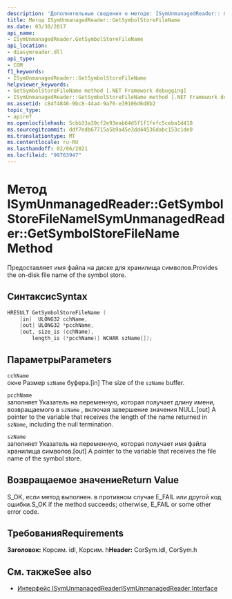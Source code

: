 ```yaml
---
description: 'Дополнительные сведения о методе: ISymUnmanagedReader:: GetSymbolStoreFileName'
title: Метод ISymUnmanagedReader::GetSymbolStoreFileName
ms.date: 03/30/2017
api_name:
- ISymUnmanagedReader.GetSymbolStoreFileName
api_location:
- diasymreader.dll
api_type:
- COM
f1_keywords:
- ISymUnmanagedReader::GetSymbolStoreFileName
helpviewer_keywords:
- GetSymbolStoreFileName method [.NET Framework debugging]
- ISymUnmanagedReader::GetSymbolStoreFileName method [.NET Framework debugging]
ms.assetid: c84f4846-9bc8-44a4-9a76-e39106d6d8b2
topic_type:
- apiref
ms.openlocfilehash: 5cbb33a39cf2e93eab64d5f1f1fefc5ceba1d418
ms.sourcegitcommit: ddf7edb67715a5b9a45e3dd44536dabc153c1de0
ms.translationtype: MT
ms.contentlocale: ru-RU
ms.lasthandoff: 02/06/2021
ms.locfileid: "99763947"
---
```

# <a name="isymunmanagedreadergetsymbolstorefilename-method"></a><span data-ttu-id="f0536-103">Метод ISymUnmanagedReader::GetSymbolStoreFileName</span><span class="sxs-lookup"><span data-stu-id="f0536-103">ISymUnmanagedReader::GetSymbolStoreFileName Method</span></span>

<span data-ttu-id="f0536-104">Предоставляет имя файла на диске для хранилища символов.</span><span class="sxs-lookup"><span data-stu-id="f0536-104">Provides the on-disk file name of the symbol store.</span></span>  
  
## <a name="syntax"></a><span data-ttu-id="f0536-105">Синтаксис</span><span class="sxs-lookup"><span data-stu-id="f0536-105">Syntax</span></span>  
  
```cpp  
HRESULT GetSymbolStoreFileName (  
    [in]  ULONG32 cchName,  
    [out] ULONG32 *pcchName,  
    [out, size_is (cchName),  
        length_is (*pcchName)] WCHAR szName[]);  
```  
  
## <a name="parameters"></a><span data-ttu-id="f0536-106">Параметры</span><span class="sxs-lookup"><span data-stu-id="f0536-106">Parameters</span></span>  

 `cchName`  
 <span data-ttu-id="f0536-107">окне Размер `szName` буфера.</span><span class="sxs-lookup"><span data-stu-id="f0536-107">[in] The size of the `szName` buffer.</span></span>  
  
 `pcchName`  
 <span data-ttu-id="f0536-108">заполняет Указатель на переменную, которая получает длину имени, возвращаемого в `szName` , включая завершение значения NULL.</span><span class="sxs-lookup"><span data-stu-id="f0536-108">[out] A pointer to the variable that receives the length of the name returned in `szName`, including the null termination.</span></span>  
  
 `szName`  
 <span data-ttu-id="f0536-109">заполняет Указатель на переменную, которая получает имя файла хранилища символов.</span><span class="sxs-lookup"><span data-stu-id="f0536-109">[out] A pointer to the variable that receives the file name of the symbol store.</span></span>  
  
## <a name="return-value"></a><span data-ttu-id="f0536-110">Возвращаемое значение</span><span class="sxs-lookup"><span data-stu-id="f0536-110">Return Value</span></span>  

 <span data-ttu-id="f0536-111">S_OK, если метод выполнен. в противном случае E_FAIL или другой код ошибки.</span><span class="sxs-lookup"><span data-stu-id="f0536-111">S_OK if the method succeeds; otherwise, E_FAIL or some other error code.</span></span>  
  
## <a name="requirements"></a><span data-ttu-id="f0536-112">Требования</span><span class="sxs-lookup"><span data-stu-id="f0536-112">Requirements</span></span>  

 <span data-ttu-id="f0536-113">**Заголовок:** Корсим. idl, Корсим. h</span><span class="sxs-lookup"><span data-stu-id="f0536-113">**Header:** CorSym.idl, CorSym.h</span></span>  
  
## <a name="see-also"></a><span data-ttu-id="f0536-114">См. также</span><span class="sxs-lookup"><span data-stu-id="f0536-114">See also</span></span>

- [<span data-ttu-id="f0536-115">Интерфейс ISymUnmanagedReader</span><span class="sxs-lookup"><span data-stu-id="f0536-115">ISymUnmanagedReader Interface</span></span>](isymunmanagedreader-interface.md)
